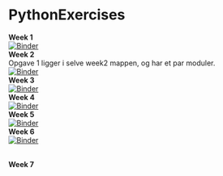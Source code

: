 # PythonExercises

<b>Week 1  <br> </b>
[![Binder](https://mybinder.org/badge_logo.svg)](https://mybinder.org/v2/gh/Malthorn1/PythonExercises/master?filepath=Week1%2FWeek_1_Exercises.ipynb)
<br> 
<b>Week 2  <br> </b>
Opgave 1 ligger i selve week2 mappen, og har et par moduler. <br> 
[![Binder](https://mybinder.org/badge_logo.svg)](https://mybinder.org/v2/gh/Malthorn1/PythonExercises/master?filepath=%2FWeek2%2FExercises.ipynb)
<br>
<b>Week 3  <br> </b> 
[![Binder](https://mybinder.org/badge_logo.svg)](https://mybinder.org/v2/gh/Malthorn1/PythonExercises/master?filepath=Week3%2FWeek3Student.ipynb)
<br>
<b>Week 4  <br> </b>
[![Binder](https://mybinder.org/badge_logo.svg)](https://mybinder.org/v2/gh/Malthorn1/PythonExercises/master?filepath=%2FWeek4%2FWeek4Exercises.ipynb)
<br>
<b>Week 5  <br> </b>
[![Binder](https://mybinder.org/badge_logo.svg)](https://mybinder.org/v2/gh/Malthorn1/PythonExercises/master?filepath=Week5%2FWeek5Exercises.ipynb)
<br>
<b>Week 6  <br> </b>
[![Binder](https://mybinder.org/badge_logo.svg)](https://mybinder.org/v2/gh/Malthorn1/PythonExercises/master?filepath=Week6%2FExercises.ipynb)



<br>
<b>Week 7  <br> </b>
